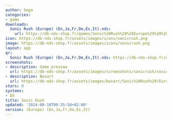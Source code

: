```yaml
---
author: Sega
categories:
- game
downloads:
  Sonic Rush (Europe) (En,Ja,Fr,De,Es,It).nds:
    url: https://db-nds-shop.fr/games/Sonic%20Rush%20%28Europe%29%20%28En%2CJa%2CFr%2CDe%2CEs%2CIt%29.zip
icon: https://db-nds-shop.fr/assets/images/icons/sonicrush.png
image: https://db-nds-shop.fr/assets/images/icons/sonicrush.png
layout: app
qr:
  Sonic Rush (Europe) (En,Ja,Fr,De,Es,It).nds: https://db-nds-shop.fr/qr/sonic-rush-europe-enjafrdeesit-nds.png
screenshots:
- description: Game preview
  url: https://db-nds-shop.fr/assets/images/screenshots/sonicrush/sonicrush.png
- description: Boxart
  url: https://db-nds-shop.fr/assets/images/boxart/Sonic%20Rush%20(Europe)%20(En%2CJa%2CFr%2CDe%2CEs%2CIt).nds.png
stars: 0
systems:
- DS
title: Sonic Rush
updated: '2024-08-10T00:35:58+02:00'
version: (Europe) (En,Ja,Fr,De,Es,It)
---
```

